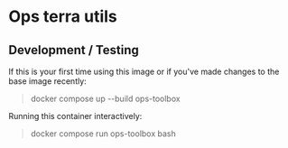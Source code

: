 # Ops terra utils

## Development / Testing


If this is your first time using this image or if you've made changes to the base image recently: 
> docker compose up --build ops-toolbox

Running this container interactively:
> docker compose run ops-toolbox bash

